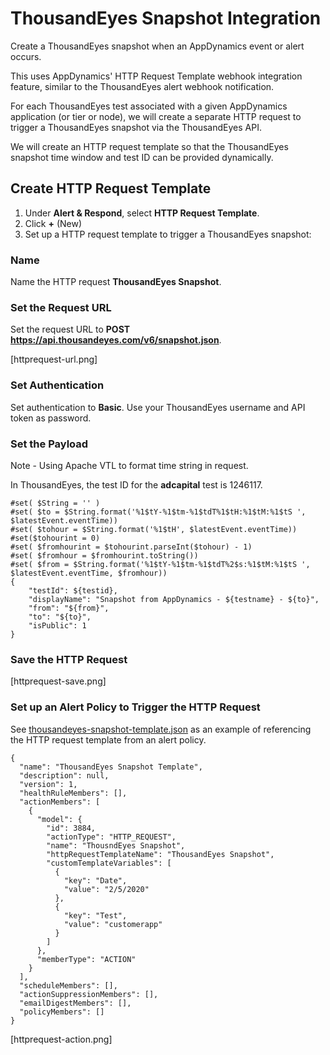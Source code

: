 # ThousandEyes Snapshot Integration

Create a ThousandEyes snapshot when an AppDynamics event or alert occurs.

This uses AppDynamics' HTTP Request Template webhook integration feature, similar to the ThousandEyes alert webhook notification. 

For each ThousandEyes test associated with a given AppDynamics application (or tier or node), we will create a separate HTTP request to trigger a ThousandEyes snapshot via the ThousandEyes API. 

We will create an HTTP request template so that the ThousandEyes snapshot time window and test ID can be provided dynamically.

## Create HTTP Request Template

1. Under **Alert & Respond**, select **HTTP Request Template**.
2. Click **+** (New)
3. Set up a HTTP request template to trigger a ThousandEyes snapshot:

### Name

Name the HTTP request **ThousandEyes Snapshot**.

### Set the Request URL

Set the request URL to **POST https://api.thousandeyes.com/v6/snapshot.json**.

[httprequest-url.png]

### Set Authentication

Set authentication to **Basic**. Use your ThousandEyes username and API token as password.

### Set the Payload

Note - Using Apache VTL to format time string in request.

In ThousandEyes, the test ID for the **adcapital** test is 1246117.

```
#set( $String = '' )
#set( $to = $String.format('%1$tY-%1$tm-%1$tdT%1$tH:%1$tM:%1$tS ', $latestEvent.eventTime))
#set( $tohour = $String.format('%1$tH', $latestEvent.eventTime))
#set($tohourint = 0)
#set( $fromhourint = $tohourint.parseInt($tohour) - 1)
#set( $fromhour = $fromhourint.toString())
#set( $from = $String.format('%1$tY-%1$tm-%1$tdT%2$s:%1$tM:%1$tS ', $latestEvent.eventTime, $fromhour))
{
    "testId": ${testid},
    "displayName": "Snapshot from AppDynamics - ${testname} - ${to}",
    "from": "${from}",
    "to": "${to}",
    "isPublic": 1
}
```

### Save the HTTP Request

[httprequest-save.png]


### Set up an Alert Policy to Trigger the HTTP Request

See [thousandeyes-snapshot-template.json](thousandeyes-snapshot-template.json) as an example of referencing the HTTP request template from an alert policy.

```
{
  "name": "ThousandEyes Snapshot Template",
  "description": null,
  "version": 1,
  "healthRuleMembers": [],
  "actionMembers": [
    {
      "model": {
        "id": 3884,
        "actionType": "HTTP_REQUEST",
        "name": "ThousndEyes Snapshot",
        "httpRequestTemplateName": "ThousandEyes Snapshot",
        "customTemplateVariables": [
          {
            "key": "Date",
            "value": "2/5/2020"
          },
          {
            "key": "Test",
            "value": "customerapp"
          }
        ]
      },
      "memberType": "ACTION"
    }
  ],
  "scheduleMembers": [],
  "actionSuppressionMembers": [],
  "emailDigestMembers": [],
  "policyMembers": []
}
```

[httprequest-action.png]


